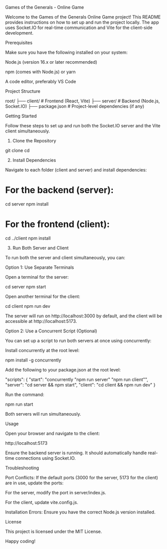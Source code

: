 Games of the Generals - Online Game

Welcome to the Games of the Generals Online Game project! This README provides instructions on how to set up and run the project locally. The app uses Socket.IO for real-time communication and Vite for the client-side development.

Prerequisites

Make sure you have the following installed on your system:

Node.js (version 16.x or later recommended)

npm (comes with Node.js) or yarn

A code editor, preferably VS Code

Project Structure

root/
├── client/ # Frontend (React, Vite)
├── server/ # Backend (Node.js, Socket.IO)
├── package.json # Project-level dependencies (if any)

Getting Started

Follow these steps to set up and run both the Socket.IO server and the Vite client simultaneously.

1. Clone the Repository

git clone <your-repo-url>
cd <your-repo-folder>

2. Install Dependencies

Navigate to each folder (client and server) and install dependencies:

# For the backend (server):

cd server
npm install

# For the frontend (client):

cd ../client
npm install

3. Run Both Server and Client

To run both the server and client simultaneously, you can:

Option 1: Use Separate Terminals

Open a terminal for the server:

cd server
npm start

Open another terminal for the client:

cd client
npm run dev

The server will run on http://localhost:3000 by default, and the client will be accessible at http://localhost:5173.

Option 2: Use a Concurrent Script (Optional)

You can set up a script to run both servers at once using concurrently:

Install concurrently at the root level:

npm install -g concurrently

Add the following to your package.json at the root level:

"scripts": {
"start": "concurrently \"npm run server\" \"npm run client\"",
"server": "cd server && npm start",
"client": "cd client && npm run dev"
}

Run the command:

npm run start

Both servers will run simultaneously.

Usage

Open your browser and navigate to the client:

http://localhost:5173

Ensure the backend server is running. It should automatically handle real-time connections using Socket.IO.

Troubleshooting

Port Conflicts:
If the default ports (3000 for the server, 5173 for the client) are in use, update the ports:

For the server, modify the port in server/index.js.

For the client, update vite.config.js.

Installation Errors:
Ensure you have the correct Node.js version installed.

License

This project is licensed under the MIT License.

Happy coding!
